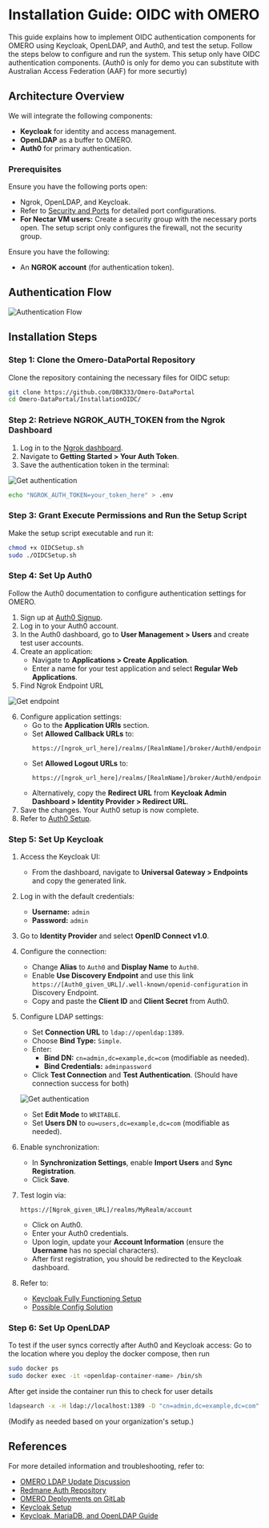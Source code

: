 # Installation Guide: OIDC with OMERO

This guide explains how to implement OIDC authentication components for OMERO using Keycloak, OpenLDAP, and Auth0, and test the setup. Follow the steps below to configure and run the system. This setup only have OIDC authentication components. (Auth0 is only for demo you can substitute with Australian Access Federation (AAF) for more securtiy)

## Architecture Overview

We will integrate the following components:

- **Keycloak** for identity and access management.
- **OpenLDAP** as a buffer to OMERO.
- **Auth0** for primary authentication.

### Prerequisites

Ensure you have the following ports open:
- Ngrok, OpenLDAP, and Keycloak.
- Refer to [Security and Ports](https://github.com/DBK333/Omero-DataPortal/blob/main/SECURITY.MD) for detailed port configurations.
- **For Nectar VM users:** Create a security group with the necessary ports open. The setup script only configures the firewall, not the security group.

Ensure you have the following:
- An **NGROK account** (for authentication token).

## Authentication Flow

![Authentication Flow](https://github.com/DBK333/Omero-DataPortal/blob/main/InstructionImages/authentication-flow.png)

## Installation Steps

### Step 1: Clone the Omero-DataPortal Repository

Clone the repository containing the necessary files for OIDC setup:

```bash
git clone https://github.com/DBK333/Omero-DataPortal
cd Omero-DataPortal/InstallationOIDC/
```

### Step 2: Retrieve NGROK_AUTH_TOKEN from the Ngrok Dashboard

1. Log in to the [Ngrok dashboard](https://dashboard.ngrok.com/).
2. Navigate to **Getting Started > Your Auth Token**.
3. Save the authentication token in the terminal:

![Get authentication](https://github.com/DBK333/Omero-DataPortal/blob/main/InstructionImages/NgrokAuthtoken.png)

```bash
echo "NGROK_AUTH_TOKEN=your_token_here" > .env
```

### Step 3: Grant Execute Permissions and Run the Setup Script

Make the setup script executable and run it:

```bash
chmod +x OIDCSetup.sh
sudo ./OIDCSetup.sh
```

### Step 4: Set Up Auth0

Follow the Auth0 documentation to configure authentication settings for OMERO.

1. Sign up at [Auth0 Signup](https://auth0.com/signup?place=header&type=button&text=sign%20up).
2. Log in to your Auth0 account.
3. In the Auth0 dashboard, go to **User Management > Users** and create test user accounts.
4. Create an application:
   - Navigate to **Applications > Create Application**.
   - Enter a name for your test application and select **Regular Web Applications**.
5. Find Ngrok Endpoint URL

![Get endpoint](https://github.com/DBK333/Omero-DataPortal/blob/main/InstructionImages/NgrokEndpoint.png)

6. Configure application settings:
   - Go to the **Application URIs** section.
   - Set **Allowed Callback URLs** to:
     ```
     https://[ngrok_url_here]/realms/[RealmName]/broker/Auth0/endpoint
     ```
   - Set **Allowed Logout URLs** to:
     ```
     https://[ngrok_url_here]/realms/[RealmName]/broker/Auth0/endpoint/logout_response
     ```
   - Alternatively, copy the **Redirect URL** from **Keycloak Admin Dashboard > Identity Provider > Redirect URL**.
6. Save the changes. Your Auth0 setup is now complete.
7. Refer to [Auth0 Setup](https://wehieduau.sharepoint.com/:w:/r/sites/StudentInternGroupatWEHI/_layouts/15/Doc.aspx?sourcedoc=%7B0F5FB55E-3EED-4418-B4A9-A0C502F5FE94%7D&file=Auth0%20Okta%20Set%20Up.docx&action=default&mobileredirect=true).

### Step 5: Set Up Keycloak

1. Access the Keycloak UI:
   - From the dashboard, navigate to **Universal Gateway > Endpoints** and copy the generated link.
2. Log in with the default credentials:
   - **Username:** `admin`
   - **Password:** `admin`
3. Go to **Identity Provider** and select **OpenID Connect v1.0**.
4. Configure the connection:
   - Change **Alias** to `Auth0` and **Display Name** to `Auth0`.
   - Enable **Use Discovery Endpoint** and use this link `https://[Auth0_given_URL]/.well-known/openid-configuration` in Discovery Endpoint.
   - Copy and paste the **Client ID** and **Client Secret** from Auth0.
5. Configure LDAP settings:
   - Set **Connection URL** to `ldap://openldap:1389`.
   - Choose **Bind Type:** `Simple`.
   - Enter:
     - **Bind DN:** `cn=admin,dc=example,dc=com` (modifiable as needed).
     - **Bind Credentials:** `adminpassword`
   - Click **Test Connection** and **Test Authentication**. (Should have connection success for both)

   ![Get authentication](https://github.com/DBK333/Omero-DataPortal/blob/main/InstructionImages/SuccessLDAP.png)

   - Set **Edit Mode** to `WRITABLE`.
   - Set **Users DN** to `ou=users,dc=example,dc=com` (modifiable as needed).
6. Enable synchronization:
   - In **Synchronization Settings**, enable **Import Users** and **Sync Registration**.
   - Click **Save**.
7. Test login via:
   ```
   https://[Ngrok_given_URL]/realms/MyRealm/account
   ```
   - Click on Auth0.
   - Enter your Auth0 credentials.
   - Upon login, update your **Account Information** (ensure the **Username** has no special characters).
   - After first registration, you should be redirected to the Keycloak dashboard.

9. Refer to:
   - [Keycloak Fully Functioning Setup](https://wehieduau.sharepoint.com/:w:/r/sites/StudentInternGroupatWEHI/_layouts/15/Doc.aspx?sourcedoc=%7BE5E013C2-B59C-409F-8775-DC21E0F98F26%7D&file=KeyCloak%20Set%20Up.docx&action=default&mobileredirect=true)
   - [Possible Config Solution](https://auth0.com/blog/identity-in-spring-boot-with-kubernetes-keycloak-and-auth0/)

### Step 6: Set Up OpenLDAP

To test if the user syncs correctly after Auth0 and Keycloak access:
Go to the location where you deploy the docker compose, then run
```bash
sudo docker ps
sudo docker exec -it <openldap-container-name> /bin/sh
```
After get inside the container run this to check for user details
```bash
ldapsearch -x -H ldap://localhost:1389 -D "cn=admin,dc=example,dc=com" -w adminpassword -b "dc=example,dc=com"
```

(Modify as needed based on your organization's setup.)

## References

For more detailed information and troubleshooting, refer to:

- [OMERO LDAP Update Discussion](https://forum.image.sc/t/update-ldap-from-omero/64070/29)
- [Redmane Auth Repository](https://github.com/varshithmee/redmane-auth/)
- [OMERO Deployments on GitLab](https://gitlab.in2p3.fr/fbi-data/websites/OmeroDeployments)
- [Keycloak Setup](https://wehieduau.sharepoint.com/:w:/r/sites/StudentInternGroupatWEHI/_layouts/15/Doc.aspx?sourcedoc=%7B661B9E61-85EE-4E6C-B55C-2C2A5CC3A3C3%7D&file=Set%20up%20Keycloak%20on%20the%20Nectar%20VM.docx&action=default&mobileredirect=true)
- [Keycloak, MariaDB, and OpenLDAP Guide](https://bamhm182.notion.site/Keycloak-Mariadb-and-OpenLDAP-d1587c81353c42e598526cae9c8f5efd)
